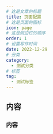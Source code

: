 ```yaml
---
# 这是文章的标题
title: 页面配置
# 这是页面的图标
icon: page
# 这是侧边栏的顺序
order: 1
# 设置写作时间
date: 2022-12-29
# 分类
category:
  - 测试分类
# 标签
tag:
  - 测试标签
---
```

## 内容
### 内容










